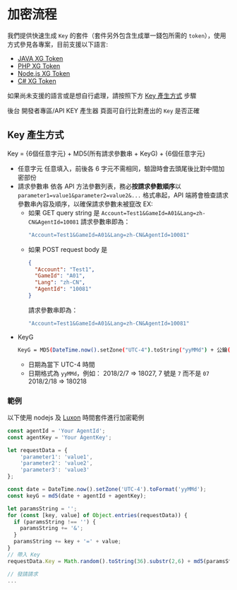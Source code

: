 # 加密流程

我們提供快速生成 `Key` 的套件（套件另外包含生成單一錢包所需的 `token`），使用方式參見各專案，目前支援以下語言:

- [JAVA XG Token](https://gitlab.com/token-library/java/-/packages/17448487)
- [PHP XG Token](https://gitlab.com/token-library/php-token)
- [Node.js XG Token](https://gitlab.com/token-library/js-token)
- [C# XG Token](https://gitlab.com/token-library/csharp-token)

如果尚未支援的語言或是想自行處理，請按照下方 [Key 產生方式](#key-產生方式) 步驟

後台 開發者專區/API KEY 產生器 頁面可自行比對產出的 `Key` 是否正確

## Key 產生方式

Key = {6個任意字元} + MD5(所有請求參數串 + KeyG) + {6個任意字元}

- 任意字元
  任意填入，前後各 6 字元不需相同，驗證時會去頭尾後比對中間加密部份
- 請求參數串
  依各 API 方法參數列表，務必**按請求參數順序**以 `parameter1=value1&parameter2=value2&...` 格式串起，API 端將會檢查請求參數串內容及順序，以確保請求參數未被竄改
  EX:
    - 如果 GET query string 是
      `Account=Test1&GameId=A01&Lang=zh-CN&AgentId=10081`
      請求參數串即為：
        ```bash
        "Account=Test1&GameId=A01&Lang=zh-CN&AgentId=10081"
        ```
    - 如果 POST request body 是
        ```json
        {
          "Account": "Test1",
          "GameId": "A01",
          "Lang": "zh-CN",
          "AgentId": "10081"
        }
        ```
        請求參數串即為：
        ```bash
        "Account=Test1&GameId=A01&Lang=zh-CN&AgentId=10081"
        ```
- KeyG
    ```bash
    KeyG = MD5(DateTime.now().setZone("UTC-4").toString("yyMMd") + 公鑰(AgentId) + 私鑰(AgentKey))
    ```
    - 日期為當下 UTC-4 時間
    - 日期格式為 `yyMMd`，例如：
      2018/2/7 => 18027, 7 號是 `7` 而不是 `07`
      2018/2/18 => 180218
### 範例

以下使用 nodejs 及 [Luxon](https://github.com/moment/luxon) 時間套件進行加密範例

```javascript
const agentId = 'Your AgentId';
const agentKey = 'Your AgentKey';

let requestData = {
    'parameter1': 'value1',
    'parameter2': 'value2',
    'parameter3': 'value3'
};

const date = DateTime.now().setZone('UTC-4').toFormat('yyMMd');
const keyG = md5(date + agentId + agentKey);

let paramsString = '';
for (const [key, value] of Object.entries(requestData)) {
  if (paramsString !== '') {
    paramsString += '&';
  }
  paramsString += key + '=' + value;
}
// 帶入 Key
requestData.Key = Math.random().toString(36).substr(2,6) + md5(paramsString + keyG) + Math.random().toString(36).substr(2,6));

// 發請請求
...

```


